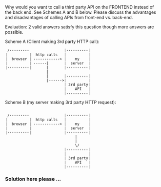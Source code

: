 Why would you want to call a third party API on the FRONTEND instead of the back end.  See Schemes A and B below.  Please discuss the advantages and disadvantages of calling APIs from front-end vs. back-end.

Evaluation: 2 valid answers satisfy this question though more answers are possible.

Scheme A (Client making 3rd party HTTP call):
```
 /---------                |----------|
|          |  http calls   |          |
|  browser | ------------> |    my    |
|          | ------|       |  server  |
|----------|       |       |----------|
                   |
                   |       |----------|
                   |------>|          |
                           | 3rd party|
                           |    API   |
                           |----------|

```

Scheme B (my server making 3rd party HTTP request):
```

 /---------                |----------|
|          |  http calls   |          |
|  browser | ------------> |    my    |
|          |               |  server  |
|----------|               |----------|
                                |
                                |
                                \/
                           |----------|
                           |          |
                           | 3rd party|
                           |    API   |
                           |----------|

```


### Solution here please ...
